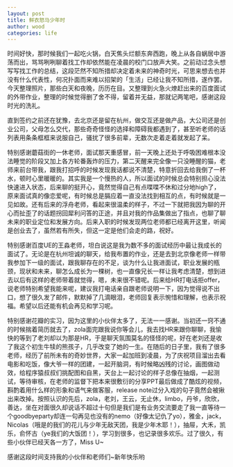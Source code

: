 ```yaml
---
layout: post
title: 鲜衣怒马少年时
author: wood
categories: life
---
```


时间好快，那时候我们一起吃火锅，白天焦头烂额东奔西跑，晚上从各自蜗居中游荡而出，骂骂咧咧聊着找工作却依然能在凌晨的校门口放声大笑。之前动过念头想写写找工作的总结，这段茫然不知所措却决定着未来的神奇时光，可思来想去也并没有什么代表性，何况扑面而来难以招架的「生活」已经让我不知所措，遂作罢。今天整理照片，那些白天和夜晚，历历在目。又整理到火急火燎赶出来的百度面试的外带作业，整理的时候觉得删了舍不得，留着并无益，那就记两笔吧，感谢这段时光的洗礼。

直到签约之前还在犹豫，去北京还是留在杭州，做交互还是做产品，大公司还是创业公司，父母怎么交代，那些奇奇怪怪的选择和障碍我都遇到了，甚至听老师的话列表用条条框框来说服自己，骚扰了很多前辈，无数次走着走着就发起了呆。

特别感谢蘑菇街的一休老师，面试那天重感冒，前一天晚上还处于呼吸困难根本没法睡觉的阶段又加上各方轮番轰炸的压力，第二天醒来完全像一只没睡醒的猫，老师来前台带我，跟我打招呼的时候发现我话都说不清楚，特意折回去给我倒了一杯水，顿时心里暖暖的。其实我是一个慢热的人，所以面试的时候总会特别担心没法快速进入状态，后来聊的挺开心，竟然觉得自己有点喋喋不休和过分地high了，原来面试真的像恋爱呢，有时候总是膈应着一直没法找到相互的点，有时候就是一见如故。还有后来的浮舟老师，看起来很温柔的样子，不过一下就把我因为聊的开心而扯歪了的话题拐回犀利问答的正途，并且对我的作品集做出了指点，也聊了聊未来的职业定位和发展方向。后来入职的时候发现两位老师都已经离开这里，听闻是创业去了，虽然若有所失，但这一定是他们会走的路，祝好。

特别感谢百度UE的王淼老师，坦白说这是我为数不多的面试经历中最让我成长的面试了。无论是在杭州坦诚的聊天，给我布置的作业，还是去到北京像老师一样带我参加下一级的面试，跟我聊存在的不足，谈为什么让我进面试，职业发展的瓶颈，现状和未来，聊怎么成长为一棵树，也一直像兄长一样让我考虑清楚，想到进去以后有这样的老师带着就觉得，嗯，未来很不错呢。后来给HR打电话拒offer，说老师特别希望我能来呢，建议我打电话亲自跟老师说明一下，因为觉得说不出口，想了很久发了邮件，默默掉了几滴眼泪，老师回复表示惋惜和理解，也表示祝福。希望以后还能有机会再见和学习呢。

特别感谢花瓣的实习，因为这里的小伙伴太多了，无法一一感谢。当初还一窍不通的时候揣着简历就去了，zola面完跟我说你等会儿，我去找HR来跟你聊聊，我愉快的等到了老刘却以为那是HR，于是聊天氛围莫名的怪怪的呢，好在老刘还是收了我这个初生牛犊的熊孩子，几乎改变了她的一生。在随后的日子里，我有了很多老师，经历了前所未有的奇妙世界，大家一起加班到凌晨，为了庆祝项目溜出去看电影和吃饭，像大爷一样的团建，一起开脑洞，有时候略凶残的讨论，画图做动效，给程序猿叔叔们挑配图和自黑，天台上一起讨论的样子总像在抽烟，一起测试，等待审核，在老师的监督下把本来很敷衍的分享PPT最后做成了酷炫的视频，斟酌着用什么样的形象和语气来做客服，release note过分入戏的句子竟然会被揪出来改掉。按照认识的先后，zola，老刘，王云，无止休，limbo，丹爷，欣欣，善达，坐在对面很久却说话不超过十句但是我们是有业务交流要走了我一直等待一个goodbyeparty却连一句再见也没有的nemo（好像太记仇了yo），雅金，jack，Nicolas（哦是的我们的花儿与少年无敌天团，我是少年木耶！），抽屉，大禾，凯乐，俞怀古（ye我们的大饭团！），学习到很多，也记录很多欢乐。过了很久，有些小伙伴已经天各一方了，Miss U~



感谢这段时间支持我的小伙伴和老师们~新年快乐哟
